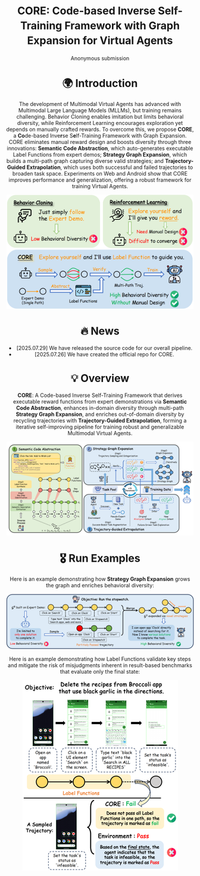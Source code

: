 <h1 align="center" style="line-height: 40px;">
  CORE: Code-based Inverse Self-Training Framework with Graph Expansion for Virtual Agents
</h1>
<div align="center">
Anonymous submission



# 🌍 Introduction

The development of Multimodal Virtual Agents has advanced with Multimodal Large Language Models (MLLMs), but training remains challenging. Behavior Cloning enables imitation but limits behavioral diversity, while Reinforcement Learning encourages exploration yet depends on manually crafted rewards. To overcome this, we propose **CORE**, a **Co**de-based Inve**r**se S**e**lf-Training Framework with Graph Expansion. CORE eliminates manual reward design and boosts diversity through three innovations: **Semantic Code Abstraction**, which auto-generates executable Label Functions from expert demos; **Strategy Graph Expansion**, which builds a multi-path graph capturing diverse valid strategies; and **Trajectory-Guided Extrapolation**, which uses both successful and failed trajectories to broaden task space. Experiments on Web and Android show that CORE improves performance and generalization, offering a robust framework for training Virtual Agents.

![Intro](assets/figures/Intro.png)



# 🔥 News

-  [2025.07.29] We have released the source code for our overall pipeline.  
-  [2025.07.26] We have created the official repo for CORE.



# 💡 Overview

**CORE**: A Code-based Inverse Self-Training Framework that derives executable reward functions from expert demonstrations via **Semantic Code Abstraction**, enhances in-domain diversity through multi-path **Strategy Graph Expansion**, and enriches out-of-domain diversity by recycling trajectories with **Trajectory-Guided Extrapolation**, forming a iterative self-improving pipeline for training robust and generalizable Multimodal Virtual Agents.

![Method-main](assets/figures/Method-main.png)

  # 🎖️ Run Examples

Here is an example demonstrating how **Strategy Graph Expansion** grows the graph and enriches behavioral diversity:

![Method-sub](assets/figures/Method-sub.png)

Here is an example demonstrating how Label Functions validate key steps and mitigate the risk of misjudgments inherent in result-based benchmarks that evaluate only the final state:

<img src="assets/figures/Case-study.png" alt="Case-study" style="zoom:50%;" />
